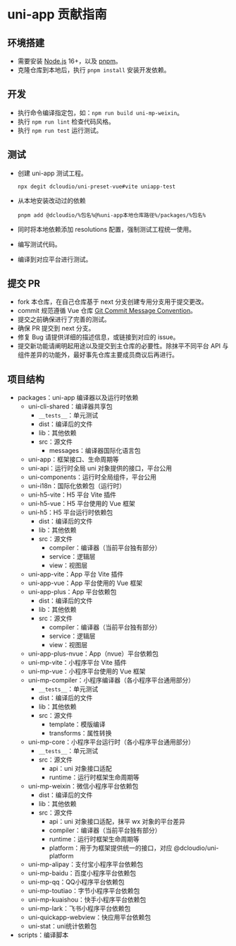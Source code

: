 # uni-app 贡献指南

## 环境搭建

* 需要安装 [Node.js](http://nodejs.org/) 16+，以及 [pnpm](https://pnpm.io/)。
* 克隆仓库到本地后，执行 ```pnpm install``` 安装开发依赖。

## 开发

* 执行命令编译指定包，如：```npm run build uni-mp-weixin```。
* 执行 ```npm run lint``` 检查代码风格。
* 执行 ```npm run test``` 运行测试。

## 测试

* 创建 uni-app 测试工程。

  ```
  npx degit dcloudio/uni-preset-vue#vite uniapp-test
  ```
* 从本地安装改动过的依赖

  ```
  pnpm add @dcloudio/%包名%@%uni-app本地仓库路径%/packages/%包名%
  ```
* 同时将本地依赖添加 resolutions 配置，强制测试工程统一使用。
* 编写测试代码。
* 编译到对应平台进行测试。

## 提交 PR

* fork 本仓库，在自己仓库基于 next 分支创建专用分支用于提交更改。
* commit 规范遵循 Vue 仓库 [Git Commit Message Convention](https://github.com/vuejs/vue/blob/dev/.github/COMMIT_CONVENTION.md)。
* 提交之前确保进行了完善的测试。
* 确保 PR 提交到 next 分支。
* 修复 Bug 请提供详细的描述信息，或链接到对应的 issue。
* 提交新功能请阐明起用途以及提交到主仓库的必要性。除抹平不同平台 API 与组件差异的功能外，最好事先仓库主要成员商议后再进行。


## 项目结构

* packages：uni-app 编译器以及运行时依赖
  * uni-cli-shared：编译器共享包
    * ``__tests__``：单元测试
    * dist：编译后的文件
    * lib：其他依赖
    * src：源文件
      * messages：编译器国际化语言包
  * uni-app：框架接口、生命周期等
  * uni-api：运行时全局 uni 对象提供的接口，平台公用
  * uni-components：运行时全局组件，平台公用
  * uni-i18n：国际化依赖包（运行时）
  * uni-h5-vite：H5 平台 Vite 插件
  * uni-h5-vue：H5 平台使用的 Vue 框架
  * uni-h5：H5 平台运行时依赖包
    * dist：编译后的文件
    * lib：其他依赖
    * src：源文件
      * compiler：编译器（当前平台独有部分）
      * service：逻辑层
      * view：视图层
  * uni-app-vite：App 平台 Vite 插件
  * uni-app-vue：App 平台使用的 Vue 框架
  * uni-app-plus：App 平台依赖包
    * dist：编译后的文件
    * lib：其他依赖
    * src：源文件
      * compiler：编译器（当前平台独有部分）
      * service：逻辑层
      * view：视图层
  * uni-app-plus-nvue：App（nvue）平台依赖包
  * uni-mp-vite：小程序平台 Vite 插件
  * uni-mp-vue：小程序平台使用的 Vue 框架
  * uni-mp-compiler：小程序编译器（各小程序平台通用部分）
    * ``__tests__``：单元测试
    * dist：编译后的文件
    * lib：其他依赖
    * src：源文件
      * template：模版编译
      * transforms：属性转换
  * uni-mp-core：小程序平台运行时（各小程序平台通用部分）
    * ``__tests__``：单元测试
    * src：源文件
      * api：uni 对象接口适配
      * runtime：运行时框架生命周期等
  * uni-mp-weixin：微信小程序平台依赖包
    * dist：编译后的文件
    * lib：其他依赖
    * src：源文件
      * api：uni 对象接口适配，抹平 wx 对象的平台差异
      * compiler：编译器（当前平台独有部分）
      * runtime：运行时框架生命周期等
      * platform：用于为框架提供统一的接口，对应 @dcloudio/uni-platform
  * uni-mp-alipay：支付宝小程序平台依赖包
  * uni-mp-baidu：百度小程序平台依赖包
  * uni-mp-qq：QQ小程序平台依赖包
  * uni-mp-toutiao：字节小程序平台依赖包
  * uni-mp-kuaishou：快手小程序平台依赖包
  * uni-mp-lark：飞书小程序平台依赖包
  * uni-quickapp-webview：快应用平台依赖包
  * uni-stat：uni统计依赖包
* scripts：编译脚本
